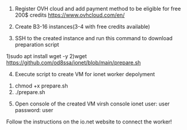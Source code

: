 1. Register OVH cloud and add payment method to be eligible for free 200$ credits
https://www.ovhcloud.com/en/

2. Create B3-16 instances(3-4 with free credits available)

3. SSH to the created instance and run this command to download preparation script

1)sudo apt install wget -y
2)wget https://github.com/od8ssa/ionet/blob/main/prepare.sh

4. Execute script to create VM for ionet worker depolyment

1) chmod +x prepare.sh
2) ./prepare.sh

5. Open console of the created VM
virsh console ionet
user: user
password: user

Follow the instructions on the io.net website to connect the worker!
